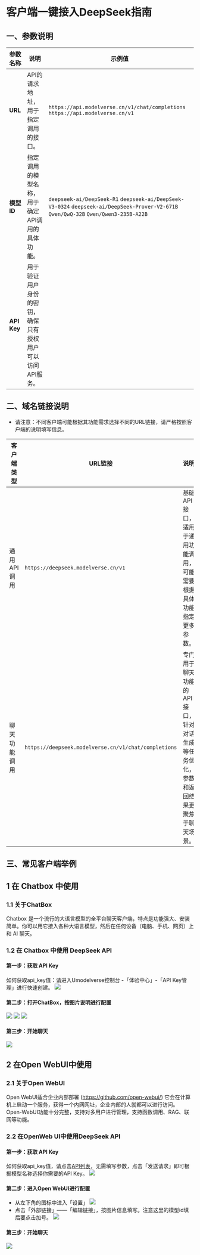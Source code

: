 # 客户端一键接入DeepSeek指南
## 一、参数说明
| **参数名称** | **说明**                                                                 | **示例值**                                      |
|--------------|--------------------------------------------------------------------------|-------------------------------------------------|
| **URL**      | API的请求地址，用于指定调用的接口。                                       | `https://api.modelverse.cn/v1/chat/completions` `https://api.modelverse.cn/v1`|
| **模型ID**   | 指定调用的模型名称，用于确定API调用的具体功能。                           | `deepseek-ai/DeepSeek-R1` `deepseek-ai/DeepSeek-V3-0324` `deepseek-ai/DeepSeek-Prover-V2-671B` `Qwen/QwQ-32B` `Qwen/Qwen3-235B-A22B`                      |
| **API Key**  | 用于验证用户身份的密钥，确保只有授权用户可以访问API服务。                 | |


## 二、域名链接说明
- 请注意：不同客户端可能根据其功能需求选择不同的URL链接，请严格按照客户端的说明填写信息。

| **客户端类型** | **URL链接**                       | **说明**                                                                 |
|----------------|----------------------------------|--------------------------------------------------------------------------|
| 通用API调用    | `https://deepseek.modelverse.cn/v1` | 基础API接口，适用于通用功能调用，可能需要根据具体功能指定更多参数。       |
| 聊天功能调用   | `https://deepseek.modelverse.cn/v1/chat/completions` | 专门用于聊天功能的API接口，针对对话生成等任务优化，参数和返回结果更聚焦于聊天场景。 |

## 三、常见客户端举例
## 1 在 Chatbox 中使用

### 1.1 关于ChatBox
Chatbox 是一个流行的大语言模型的全平台聊天客户端，特点是功能强大、安装简单。你可以用它接入各种大语言模型，然后在任何设备（电脑、手机、网页）上和 AI 聊天。

### 1.2 在 Chatbox 中使用 DeepSeek API
#### 第一步：获取 API Key
如何获取api_key值：请进入Umodelverse控制台 -「体验中心」-「API Key管理」进行快速创建。
![](https://www-s.ucloud.cn/2025/03/a427b4a6c0ff2d4dc2f2ee3cdad95098_1743154241648.png)

#### 第二步：打开ChatBox，按图片说明进行配置
![](https://www-s.ucloud.cn/2025/02/f157d3cc11001adf71511734d28032ed_1739959761948.png)
![](https://www-s.ucloud.cn/2025/02/5025a54f7588bfddcd5ed6cfa34e7d23_1739959761957.png)
![](https://www-s.ucloud.cn/2025/02/9ccaf962b2276fc17d2e8bd55a774eb2_1739961410410.png)

#### 第三步：开始聊天
![](https://www-s.ucloud.cn/2025/02/828fdba2b6d9d0fd239b997b373e526f_1739961608007.png)

## 2 在Open WebUI中使用
### 2.1 关于Open WebUI
Open WebUI适合企业内部部署 (https://github.com/open-webui/)
它会在计算机上启动一个服务，获得一个内网网址，企业内部的人就都可以进行访问。Open-WebUI功能十分完整，支持对多用户进行管理，支持函数调用、RAG、联网等功能。

### 2.2 在OpenWeb UI中使用DeepSeek API
#### 第一步：获取 API Key
如何获取api_key值，请点击[API列表](https://console.ucloud.cn/uapi/detail?id=GetUMInferService)，无需填写参数，点击「发送请求」即可根据模型名称选择你需要的API Key。
![](https://www-s.ucloud.cn/2025/02/d51820006284a8c28160dc669c505987_1739523878908.png)

#### 第二步：进入Open WebUI进行配置
- 从左下角的图标中进入「设置」
![](https://www-s.ucloud.cn/2025/02/11ac091a723823ad40c91fe8675eed49_1739963047863.png)
- 点击「外部链接」——「编辑链接」，按图片信息填写。注意这里的模型id填后要点击加号。
![](https://www-s.ucloud.cn/2025/02/430b950a41d45286c68fb393b5d99dc4_1739963047859.png)

#### 第三步：开始聊天
![](https://www-s.ucloud.cn/2025/02/c9174bd62ee33d00587935ba2e070da0_1739964081012.png)
